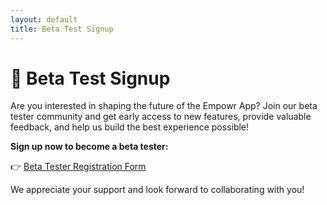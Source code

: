 ```yaml
---
layout: default
title: Beta Test Signup
---
```


# 🚀 Beta Test Signup

Are you interested in shaping the future of the Empowr App? Join our beta tester community and get early access to new features, provide valuable feedback, and help us build the best experience possible!

**Sign up now to become a beta tester:**

👉 [Beta Tester Registration Form](https://docs.google.com/forms/d/e/1FAIpQLSf9AHMg9pMWS2njErNXDj1W0g2rXBNabXsUnZOgRF4vfvk0kQ/viewform?usp=header)

We appreciate your support and look forward to collaborating with you!
